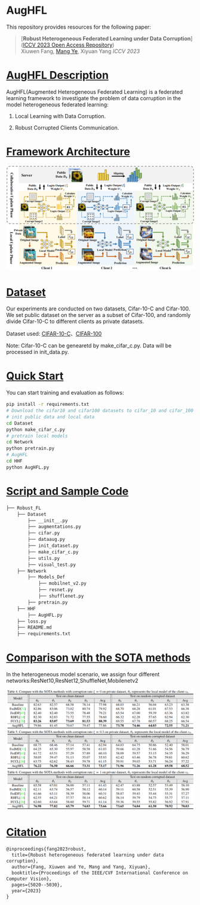 # AugHFL

This repository provides resources for the following paper:

> [**Robust Heterogeneous Federated Learning under Data Corruption**]([ICCV 2023 Open Access Repository](https://openaccess.thecvf.com/content/ICCV2023/html/Fang_Robust_Heterogeneous_Federated_Learning_under_Data_Corruption_ICCV_2023_paper.html))  
> Xiuwen Fang, [Mang Ye](https://marswhu.github.io/index.html), Xiyuan Yang *ICCV 2023*

# [AugHFL Description](#contents)

AugHFL(Augmented Heterogeneous Federated Learning) is a federated learning framework to investigate the problem of data corruption in the model heterogeneous federated learning:

1. Local Learning with Data Corruption.

2. Robust Corrupted Clients Communication.

# [Framework Architecture](#contents)

![](framework.png)

# [Dataset](#contents)

Our experiments are conducted on two datasets, Cifar-10-C and Cifar-100. We set public dataset on the server as a subset of Cifar-100, and randomly divide Cifar-10-C to different clients as private datasets.

Dataset used: [CIFAR-10-C](https://zenodo.org/records/2535967)、[CIFAR-100](http://www.cs.toronto.edu/~kriz/cifar.html)

Note: Cifar-10-C can be genearetd by make_cifar_c.py. Data will be processed in init_data.py.

# [Quick Start](#contents)

You can start training and evaluation as follows:

```bash
pip install -r requirements.txt
# Download the cifar10 and cifar100 datasets to cifar_10 and cifar_100 folders in Dataset
# init public data and local data
cd Dataset
python make_cifar_c.py
# pretrain local models
cd Network
python pretrain.py
# AugHFL
cd HHF
python AugHFL.py
```

# [Script and Sample Code](#contents)

```bash
├── Robust_FL
    ├── Dataset
        ├── __init__.py
        ├── augmentations.py
        ├── cifar.py
        ├── dataaug.py
        ├── init_dataset.py
        ├── make_cifar_c.py
        ├── utils.py
        ├── visual_test.py
    ├── Network
        ├── Models_Def
            ├── mobilnet_v2.py
            ├── resnet.py
            ├── shufflenet.py
        ├── pretrain.py
    ├── HHF
        ├── AugHFL.py
    ├── loss.py
    ├── README.md
    ├── requirements.txt
```

# [Comparison with the SOTA methods](#contents)

In the heterogeneous model scenario, we assign four different networks:ResNet10,ResNet12,ShuffleNet,Mobilenetv2

![](methods_comparison.png)

# [Citation](#contents)

```citation
@inproceedings{fang2023robust,
  title={Robust heterogeneous federated learning under data corruption},
  author={Fang, Xiuwen and Ye, Mang and Yang, Xiyuan},
  booktitle={Proceedings of the IEEE/CVF International Conference on Computer Vision},
  pages={5020--5030},
  year={2023}
}
```
